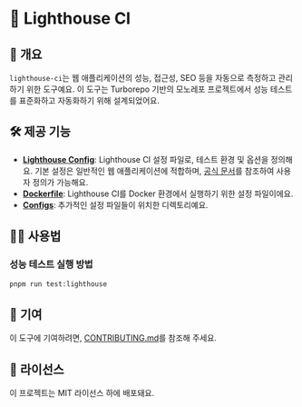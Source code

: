 # 🌟 Lighthouse CI

## 📖 개요

`lighthouse-ci`는 웹 애플리케이션의 성능, 접근성, SEO 등을 자동으로 측정하고 관리하기 위한 도구예요. 이 도구는 Turborepo 기반의 모노레포 프로젝트에서 성능 테스트를 표준화하고 자동화하기 위해 설계되었어요.

## 🛠️ 제공 기능

- **[Lighthouse Config](./.lighthouserc.cjs)**: Lighthouse CI 설정 파일로, 테스트 환경 및 옵션을 정의해요. 기본 설정은 일반적인 웹 애플리케이션에 적합하며, [공식 문서](https://github.com/GoogleChrome/lighthouse-ci/blob/main/docs/configuration.md)를 참조하여 사용자 정의가 가능해요.
- **[Dockerfile](./Dockerfile)**: Lighthouse CI를 Docker 환경에서 실행하기 위한 설정 파일이에요.
- **[Configs](./configs/)**: 추가적인 설정 파일들이 위치한 디렉토리예요.

## 🧑‍💻 사용법

### 성능 테스트 실행 방법

```bash
pnpm run test:lighthouse
```

## 🤝 기여

이 도구에 기여하려면, [CONTRIBUTING.md](../../CONTRIBUTING.md)를 참조해 주세요.

## 📜 라이선스

이 프로젝트는 MIT 라이선스 하에 배포돼요.
